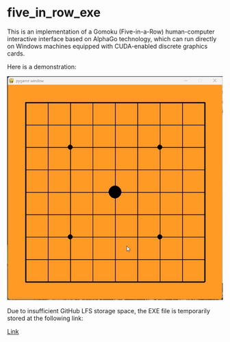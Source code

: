 # five_in_row_exe

This is an implementation of a Gomoku (Five-in-a-Row) human-computer interactive interface based on AlphaGo technology, which can run directly on Windows machines equipped with CUDA-enabled discrete graphics cards.

Here is a demonstration:

![five.gif](assets/five.gif)


Due to insufficient GitHub LFS storage space, the EXE file is temporarily stored at the following link:

[Link](https://pan.quark.cn/s/977f475f9fa4)

